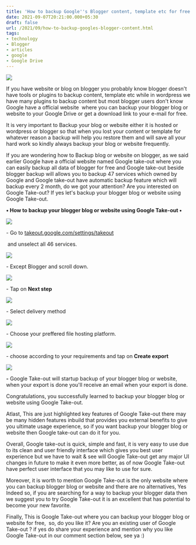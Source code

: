 ```yaml
---
title: 'How to backup Google''s Blogger content, template etc for free.'
date: 2021-09-07T20:21:00.000+05:30
draft: false
url: /2021/09/how-to-backup-googles-blogger-content.html
tags: 
- technology
- Blogger
- articles
- google
- Google Drive
---
```


  

 [![](https://lh3.googleusercontent.com/-ylBDJhGSPR8/YTjN99DssxI/AAAAAAAAGmY/A5oh8sEDo2IbUlhzIW0mVKblAcDfbYS8ACLcBGAsYHQ/s1600/1631112686264170-0.png)](https://lh3.googleusercontent.com/-ylBDJhGSPR8/YTjN99DssxI/AAAAAAAAGmY/A5oh8sEDo2IbUlhzIW0mVKblAcDfbYS8ACLcBGAsYHQ/s1600/1631112686264170-0.png) 

  

  

If you have website or blog on blogger you probably know blogger doesn't have tools or plugins to backup content, template etc while in wordpress we have many plugins to backup content but most blogger users don't know Google have a official website  where you can backup your blogger blog or website to your Google Drive or get a download link to your e-mail for free.

  

It is very important to Backup your blog or website either it is hosted or wordpress or blogger so that when you lost your content or template for whatever reason a backup will help you restore them and will save all your hard work so kindly always backup your blog or website frequently.

  

If you are wondering how to Backup blog or website on blogger, as we said earlier Google have a official website named Google take-out where you can easily backup all data of blogger for free and Google take-out beside blogger backup will allows you to backup 47 services which owned by Google and Google take-out have automatic backup feature which will backup every 2 month, do we got your attention? Are you interested on Google Take-out? If yes let's backup your blogger blog or website using Google Take-out.

  

**• How to backup your blogger blog or website using Google Take-out •**

 **[![](https://lh3.googleusercontent.com/-CoWcMEHjbOg/YTjN7Ux2iSI/AAAAAAAAGmQ/PUNbH0QzoEIaKnyvhFBunUuVcpzvohDGQCLcBGAsYHQ/s1600/1631112673837907-1.png)](https://lh3.googleusercontent.com/-CoWcMEHjbOg/YTjN7Ux2iSI/AAAAAAAAGmQ/PUNbH0QzoEIaKnyvhFBunUuVcpzvohDGQCLcBGAsYHQ/s1600/1631112673837907-1.png)** 

  

\- Go to [takeout.google.com/settings/takeout](https://takeout.google.com/settings/takeout)

 and unselect all 46 services.

  

 [![](https://lh3.googleusercontent.com/-u92Y4hZvPPo/YTjN4aJAhEI/AAAAAAAAGmM/2mjdiaQ_iXEhPCPYujB5poIAVO9EZZDMgCLcBGAsYHQ/s1600/1631112654460234-2.png)](https://lh3.googleusercontent.com/-u92Y4hZvPPo/YTjN4aJAhEI/AAAAAAAAGmM/2mjdiaQ_iXEhPCPYujB5poIAVO9EZZDMgCLcBGAsYHQ/s1600/1631112654460234-2.png) 

  

\- Except Blogger and scroll down.

  

 [![](https://lh3.googleusercontent.com/-MT8FOozoemg/YTjNzSDrgII/AAAAAAAAGmE/75fcYxhJ4I4EUU1hDoD7hAa3uMGvB7s_wCLcBGAsYHQ/s1600/1631112639364342-3.png)](https://lh3.googleusercontent.com/-MT8FOozoemg/YTjNzSDrgII/AAAAAAAAGmE/75fcYxhJ4I4EUU1hDoD7hAa3uMGvB7s_wCLcBGAsYHQ/s1600/1631112639364342-3.png) 

  

\- Tap on **Next step**

  

 [![](https://lh3.googleusercontent.com/-s9s6Svw_AQ0/YTjNvhmk7OI/AAAAAAAAGmA/uZA7qgWRUuwNjMTkIpXm20v-c82W1l8QACLcBGAsYHQ/s1600/1631112631606291-4.png)](https://lh3.googleusercontent.com/-s9s6Svw_AQ0/YTjNvhmk7OI/AAAAAAAAGmA/uZA7qgWRUuwNjMTkIpXm20v-c82W1l8QACLcBGAsYHQ/s1600/1631112631606291-4.png) 

  

  

\- Select delivery method

  

 [![](https://lh3.googleusercontent.com/-oIjOkz_AtFE/YTjNtizmL5I/AAAAAAAAGl8/66trlJ7UJN8XC11JhuN3BR0mrRkovsHIQCLcBGAsYHQ/s1600/1631112621801999-5.png)](https://lh3.googleusercontent.com/-oIjOkz_AtFE/YTjNtizmL5I/AAAAAAAAGl8/66trlJ7UJN8XC11JhuN3BR0mrRkovsHIQCLcBGAsYHQ/s1600/1631112621801999-5.png) 

  

  

\- Choose your preffered file hosting platform.

  

 [![](https://lh3.googleusercontent.com/-qsCjd7Zw7Lc/YTjNrB6kmXI/AAAAAAAAGl4/KSy6g8V18ikYb69ZEh5QvRutDGg6HZ6wQCLcBGAsYHQ/s1600/1631112598610907-6.png)](https://lh3.googleusercontent.com/-qsCjd7Zw7Lc/YTjNrB6kmXI/AAAAAAAAGl4/KSy6g8V18ikYb69ZEh5QvRutDGg6HZ6wQCLcBGAsYHQ/s1600/1631112598610907-6.png) 

  

\- choose according to your requirements and tap on **Create export**

 **[![](https://lh3.googleusercontent.com/-vmMHSsyseH8/YTjNlYXa0ZI/AAAAAAAAGl0/lPljswORedUtIL-NmlfKg-jBCVxUc2YywCLcBGAsYHQ/s1600/1631112584492392-7.png)](https://lh3.googleusercontent.com/-vmMHSsyseH8/YTjNlYXa0ZI/AAAAAAAAGl0/lPljswORedUtIL-NmlfKg-jBCVxUc2YywCLcBGAsYHQ/s1600/1631112584492392-7.png)** 

**\-** Google Take-out will startup backup of your blogger blog or website, when your export is done you'll receive an email when your export is done.

  

Congratulations, you successfully learned to backup your blogger blog or website using Google Take-out.

  

Atlast, This are just highlighted key features of Google Take-out there may be many hidden features inbuild that provides you external benefits to give you ultimate usage experience, so if you want backup your blogger blog or website then Google take-out can do it for you.

  

Overall, Google take-out is quick, simple and fast, it is very easy to use due to its clean and user friendly interface which gives you best user experience but we have to wait & see will Google Take-out get any major UI changes in future to make it even more better, as of now Google Take-out have perfect user interface that you may like to use for sure.

  

Moreover, it is worth to mention Google Take-out is the only website where you can backup blogger blog or website and there are no alternatives, Yes Indeed so, if you are searching for a way to backup your blogger data then we suggest you to try Google Take-out it is an excellent that has potential to become your new favorite.

  

Finally, This is Google Take-out where you can backup your blogger blog or website for free,  so, do you like it? Are you an existing user of Google Take-out ? if yes do share your experience and mention why you like Google Take-out in our comment section below, see ya :)